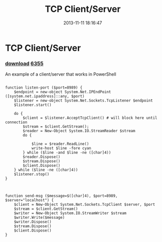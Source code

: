 ﻿---
pid:            4601
parent:         0
children:       6355
poster:         Joel Bennett
title:          TCP Client/Server
date:           2013-11-11 18:16:47
description:    An example of a client/server that works in PowerShell
format:         posh
---

# TCP Client/Server

### [download](4601.ps1)  [6355](6355.md)

An example of a client/server that works in PowerShell

```posh

function listen-port ($port=8989) {
    $endpoint = new-object System.Net.IPEndPoint ([system.net.ipaddress]::any, $port)
    $listener = new-object System.Net.Sockets.TcpListener $endpoint
    $listener.start()

    do {
        $client = $listener.AcceptTcpClient() # will block here until connection
        $stream = $client.GetStream();
        $reader = New-Object System.IO.StreamReader $stream
        do {

            $line = $reader.ReadLine()
            write-host $line -fore cyan
        } while ($line -and $line -ne ([char]4))
        $reader.Dispose()
        $stream.Dispose()
        $client.Dispose()
    } while ($line -ne ([char]4))
    $listener.stop()
}



function send-msg ($message=$([char]4), $port=8989, $server="localhost") {
    $client = New-Object System.Net.Sockets.TcpClient $server, $port
    $stream = $client.GetStream()
    $writer = New-Object System.IO.StreamWriter $stream
    $writer.Write($message)
    $writer.Dispose()
    $stream.Dispose()
    $client.Dispose()
}
```
